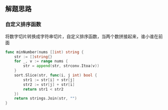 <a name="KJI7y"></a>

## 解题思路

<a name="d61UJ"></a>

### 自定义排序函数

将数字切片转换成字符串切片，自定义排序函数，当两个数拼接起来，谁小谁在前面

```go
func minNumber(nums []int) string {
    str := []string{}
    for _, v := range nums {
        str = append(str, strconv.Itoa(v))
    }
    sort.Slice(str, func(i, j int) bool {
        str1 := str[i] + str[j]
        str2 := str[j] + str[i]
        return str1 < str2
    })
    return strings.Join(str, "")
}
```
